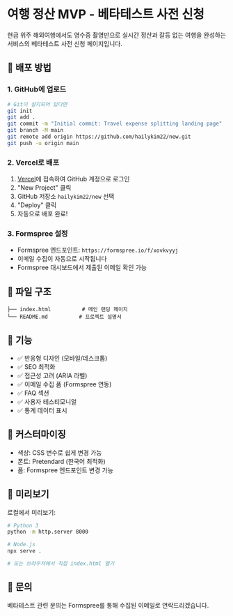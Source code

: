 # 여행 정산 MVP - 베타테스트 사전 신청

현금 위주 해외여행에서도 영수증 촬영만으로 실시간 정산과 갈등 없는 여행을 완성하는 서비스의 베타테스트 사전 신청 페이지입니다.

## 🚀 배포 방법

### 1. GitHub에 업로드
```bash
# Git이 설치되어 있다면
git init
git add .
git commit -m "Initial commit: Travel expense splitting landing page"
git branch -M main
git remote add origin https://github.com/hailykim22/new.git
git push -u origin main
```

### 2. Vercel로 배포
1. [Vercel](https://vercel.com)에 접속하여 GitHub 계정으로 로그인
2. "New Project" 클릭
3. GitHub 저장소 `hailykim22/new` 선택
4. "Deploy" 클릭
5. 자동으로 배포 완료!

### 3. Formspree 설정
- Formspree 엔드포인트: `https://formspree.io/f/xovkvyyj`
- 이메일 수집이 자동으로 시작됩니다
- Formspree 대시보드에서 제출된 이메일 확인 가능

## 📁 파일 구조
```
├── index.html          # 메인 랜딩 페이지
└── README.md          # 프로젝트 설명서
```

## 🎨 기능
- ✅ 반응형 디자인 (모바일/데스크톱)
- ✅ SEO 최적화
- ✅ 접근성 고려 (ARIA 라벨)
- ✅ 이메일 수집 폼 (Formspree 연동)
- ✅ FAQ 섹션
- ✅ 사용자 테스티모니얼
- ✅ 통계 데이터 표시

## 🔧 커스터마이징
- 색상: CSS 변수로 쉽게 변경 가능
- 폰트: Pretendard (한국어 최적화)
- 폼: Formspree 엔드포인트 변경 가능

## 📱 미리보기
로컬에서 미리보기:
```bash
# Python 3
python -m http.server 8000

# Node.js
npx serve .

# 또는 브라우저에서 직접 index.html 열기
```

## 📧 문의
베타테스트 관련 문의는 Formspree를 통해 수집된 이메일로 연락드리겠습니다.
